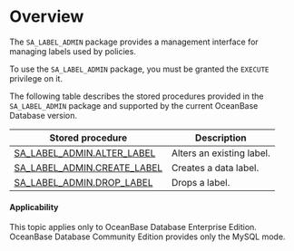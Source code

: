 Overview
======================================

The `SA_LABEL_ADMIN` package provides a management interface for managing labels used by policies.

To use the `SA_LABEL_ADMIN` package, you must be granted the `EXECUTE` privilege on it.

The following table describes the stored procedures provided in the `SA_LABEL_ADMIN` package and supported by the current OceanBase Database version.


| **Stored procedure** | **Description** |
|----------------------------------------------------------------------------|---------|
| [SA_LABEL_ADMIN.ALTER_LABEL](../400.sa-label-admin-tag-management-pack-oracle/200.sa-label-admin-alter-label-oracle.md) | Alters an existing label.  |
| [SA_LABEL_ADMIN.CREATE_LABEL](../400.sa-label-admin-tag-management-pack-oracle/300.sa-label-admin-create-label-oracle.md) | Creates a data label.  |
| [SA_LABEL_ADMIN.DROP_LABEL](../400.sa-label-admin-tag-management-pack-oracle/400.sa-label-admin-drop-label-oracle.md) | Drops a label.  |


  <main id="notice" >
    <h4>Applicability</h4>
    <p>This topic applies only to OceanBase Database Enterprise Edition. OceanBase Database Community Edition provides only the MySQL mode. </p>
  </main>
